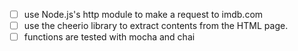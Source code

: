 


-[ ] use Node.js's http module to make a request to imdb.com
-[ ] use the cheerio library to extract contents from the HTML page.
-[ ] functions are tested with mocha and chai
